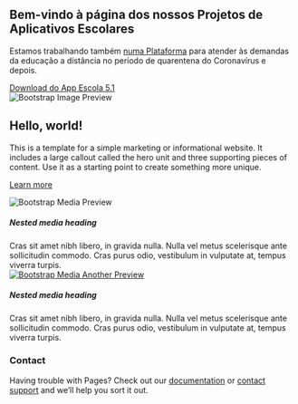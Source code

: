 ## Bem-vindo à página dos nossos Projetos de Aplicativos Escolares

Estamos trabalhando também [numa Plataforma](https://sites.google.com/view/portaldigitalescola/in%C3%ADcio) para atender às demandas da educação a distância no período de quarentena do Coronavírus e depois.

<div class="container-fluid">
	<div class="row">
		<div class="col-md-12">
			 <a href="https://sourceforge.net/projects/appescola/" class="btn btn-primary btn-md active" type="button">Download do App Escola 5.1</a>
		</div>
	</div>
</div>


<div class="container-fluid">
	<div class="row">
		<div class="col-md-12">
			<img alt="Bootstrap Image Preview" src="https://1.bp.blogspot.com/-B08biINqybI/XppQW9eRk-I/AAAAAAAACNY/IKSCH-zhZZcoxh9Qh0_wgcIP1JqjFjEOACLcBGAsYHQ/s200/icone.png" class="rounded-circle" />
		</div>
	</div>
</div>

<div class="container-fluid">
	<div class="row">
		<div class="col-md-12">
			<div class="jumbotron card card-block">
				<h2>
					Hello, world!
				</h2>
				<p>
					This is a template for a simple marketing or informational website. It includes a large callout called the hero unit and three supporting pieces of content. Use it as a starting point to create something more unique.
				</p>
				<p>
					<a class="btn btn-primary btn-large" href="#">Learn more</a>
				</p>
			</div>
		</div>
	</div>
</div>

<div class="container-fluid">
	<div class="row">
		<div class="col-md-12">
			<div class="media">
				<img class="mr-3" alt="Bootstrap Media Preview" src="https://www.layoutit.com/img/sports-q-c-64-64-8.jpg" />
				<div class="media-body">
					<h5 class="mt-0">
						Nested media heading
					</h5> Cras sit amet nibh libero, in gravida nulla. Nulla vel metus scelerisque ante sollicitudin commodo. Cras purus odio, vestibulum in vulputate at, tempus viverra turpis.
					<div class="media mt-3">
						 <a class="pr-3" href="#"><img alt="Bootstrap Media Another Preview" src="https://www.layoutit.com/img/sports-q-c-64-64-2.jpg" /></a>
						<div class="media-body">
							<h5 class="mt-0">
								Nested media heading
							</h5> Cras sit amet nibh libero, in gravida nulla. Nulla vel metus scelerisque ante sollicitudin commodo. Cras purus odio, vestibulum in vulputate at, tempus viverra turpis.
						</div>
					</div>
				</div>
			</div>
		</div>
	</div>
</div>

### Contact

Having trouble with Pages? Check out our [documentation](https://help.github.com/categories/github-pages-basics/) or [contact support](https://github.com/contact) and we’ll help you sort it out.
